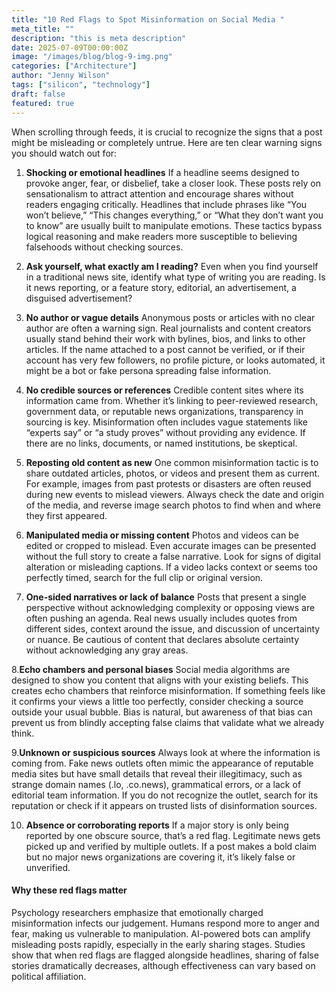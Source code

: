 ```yaml
---
title: "10 Red Flags to Spot Misinformation on Social Media "
meta_title: ""
description: "this is meta description"
date: 2025-07-09T00:00:00Z
image: "/images/blog/blog-9-img.png"
categories: ["Architecture"]
author: "Jenny Wilson"
tags: ["silicon", "technology"]
draft: false
featured: true
---
```


When scrolling through feeds, it is crucial to recognize the signs that a post might be misleading or completely untrue. Here are ten clear warning signs you should watch out for:

 

1. **Shocking or emotional headlines**
If a headline seems designed to provoke anger, fear, or disbelief, take a closer look. These posts rely on sensationalism to attract attention and encourage shares without readers engaging critically. Headlines that include phrases like “You won’t believe,” “This changes everything,” or “What they don’t want you to know” are usually built to manipulate emotions. These tactics bypass logical reasoning and make readers more susceptible to believing falsehoods without checking sources.

 

2. **Ask yourself, what exactly am I reading?**
Even when you find yourself in a traditional news site, identify what type of writing you are reading. Is it news reporting, or a feature story, editorial, an advertisement, a disguised advertisement?

 

3. **No author or vague details**
Anonymous posts or articles with no clear author are often a warning sign. Real journalists and content creators usually stand behind their work with bylines, bios, and links to other articles. If the name attached to a post cannot be verified, or if their account has very few followers, no profile picture, or looks automated, it might be a bot or fake persona spreading false information.

 

4. **No credible sources or references**
Credible content sites where its information came from. Whether it’s linking to peer-reviewed research, government data, or reputable news organizations, transparency in sourcing is key. Misinformation often includes vague statements like “experts say” or “a study proves” without providing any evidence. If there are no links, documents, or named institutions, be skeptical.

 

5. **Reposting old content as new**
One common misinformation tactic is to share outdated articles, photos, or videos and present them as current. For example, images from past protests or disasters are often reused during new events to mislead viewers. Always check the date and origin of the media, and reverse image search photos to find when and where they first appeared.

 

6. **Manipulated media or missing content**
Photos and videos can be edited or cropped to mislead. Even accurate images can be presented without the full story to create a false narrative. Look for signs of digital alteration or misleading captions. If a video lacks context or seems too perfectly timed, search for the full clip or original version. 

 

7. **One-sided narratives or lack of balance**
Posts that present a single perspective without acknowledging complexity or opposing views are often pushing an agenda. Real news usually includes quotes from different sides, context around the issue, and discussion of uncertainty or nuance. Be cautious of content that declares absolute certainty without acknowledging any gray areas.

 

8.**Echo chambers and personal biases**
Social media algorithms are designed to show you content that aligns with your existing beliefs. This creates echo chambers that reinforce misinformation. If something feels like it confirms your views a little too perfectly, consider checking a source outside your usual bubble. Bias is natural, but awareness of that bias can prevent us from blindly accepting false claims that validate what we already think.

 

9.**Unknown or suspicious sources**
Always look at where the information is coming from. Fake news outlets often mimic the appearance of reputable media sites but have small details that reveal their illegitimacy, such as strange domain names (.lo, .co.news), grammatical errors, or a lack of editorial team information. If you do not recognize the outlet, search for its reputation or check if it appears on trusted lists of disinformation sources.

 

10. **Absence or corroborating reports**
If a major story is only being reported by one obscure source, that’s a red flag. Legitimate news gets picked up and verified by multiple outlets. If a post makes a bold claim but no major news organizations are covering it, it’s likely false or unverified. 

 

#### Why these red flags matter

Psychology researchers emphasize that emotionally charged misinformation infects our judgement. Humans respond more to anger and fear, making us vulnerable to manipulation. AI-powered bots can amplify misleading posts rapidly, especially in the early sharing stages. Studies show that when red flags are flagged alongside headlines, sharing of false stories dramatically decreases, although effectiveness can vary based on political affiliation. 
